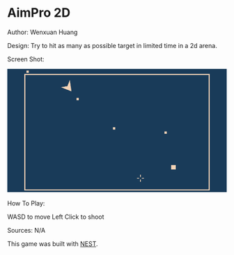 # AimPro 2D

Author: Wenxuan Huang

Design: Try to hit as many as possible target in limited time in a 2d arena.

Screen Shot:

![Screen Shot](screenshot.png)

How To Play:

WASD to move
Left Click to shoot

Sources: N/A

This game was built with [NEST](NEST.md).
